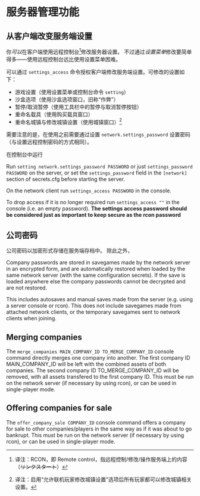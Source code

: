 # 服务器管理功能

## 从客户端改变服务端设置

你*可以*在客户端使用远程控制台[^rcon]修改服务器设置。
不过通过*设置菜单*修改要简单得多——使用远程控制台远比使用设置菜单困难。

[^rcon]: 译注：RCON，即 Remote control，指远程控制/修改/操作服务端上的内容（~~リンクスタート~~）

可以通过 `settings_access` 命令授权客户端修改服务端设置。可修改的设置如下：

* 游戏设置（使用设置菜单或控制台命令 `setting`）
* 沙盒选项（使用沙盒选项窗口，旧称“作弊”）
* 暂停/取消暂停（使用工具栏中的暂停与取消暂停按钮）
* 重命名载具（使用购买载具窗口）
* 重命名城镇与修改城镇设置（使用城镇窗口）[^when_open_to_all]

[^when_open_to_all]: 译注：启用“允许联机玩家修改城镇设置”选项后所有玩家都可以修改城镇相关设置。

需要注意的是，在使用之前需要通过设置 `network.settings_password` 设置密码
（与设置远程控制密码的方式相同）。

在控制台中运行

Run `setting network.settings_password PASSWORD` or just `settings_password PASSWORD` on the server,
or set the `settings_password` field in the `[network]` section of secrets.cfg before starting the server.

On the network client run `settings_access PASSWORD` in the console.

To drop access if it is no longer required run `settings_access ""` in the console (i.e. an empty password).
**The settings access password should be considered just as important to keep secure as the rcon password**

## 公司密码

公司密码以加密形式存储在服务端存档中。
除此之外，

Company passwords are stored in savegames made by the network server in an encrypted form,
and are automatically restored when loaded by the same network server (with the same configuration secrets).
If the save is loaded anywhere else the company passwords cannot be decrypted and are not restored.

This includes autosaves and manual saves made from the server (e.g. using a server console or rcon).
This does not include savegames made from attached network clients, or the temporary savegames sent to network clients when joining.

## Merging companies

The `merge_companies MAIN_COMPANY_ID TO_MERGE_COMPANY_ID` console command directly merges one company into another.
The first company ID MAIN_COMPANY_ID will be left with the combined assets of both companies.
The second company ID TO_MERGE_COMPANY_ID will be removed, with all assets transfered to the first company ID.
This must be run on the network server (if necessary by using rcon), or can be used in single-player mode.

## Offering companies for sale

The `offer_company_sale COMPANY_ID` console command offers a company for sale to other companies/players in the same way as if it was about to go bankrupt.
This must be run on the network server (if necessary by using rcon), or can be used in single-player mode.
